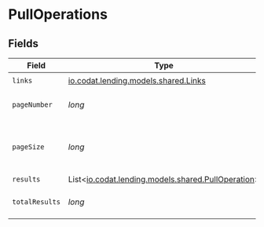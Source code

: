 # PullOperations


## Fields

| Field                                                                                      | Type                                                                                       | Required                                                                                   | Description                                                                                |
| ------------------------------------------------------------------------------------------ | ------------------------------------------------------------------------------------------ | ------------------------------------------------------------------------------------------ | ------------------------------------------------------------------------------------------ |
| `links`                                                                                    | [io.codat.lending.models.shared.Links](../../models/shared/Links.md)                       | :heavy_check_mark:                                                                         | N/A                                                                                        |
| `pageNumber`                                                                               | *long*                                                                                     | :heavy_check_mark:                                                                         | Current page number.                                                                       |
| `pageSize`                                                                                 | *long*                                                                                     | :heavy_check_mark:                                                                         | Number of items to return in results array.                                                |
| `results`                                                                                  | List<[io.codat.lending.models.shared.PullOperation](../../models/shared/PullOperation.md)> | :heavy_minus_sign:                                                                         | N/A                                                                                        |
| `totalResults`                                                                             | *long*                                                                                     | :heavy_check_mark:                                                                         | Total number of items.                                                                     |